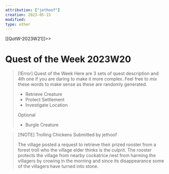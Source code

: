 ```yaml
---
attribution: ["jethoof"]
creation: 2023-05-15
modified: 
type: other
---
```

[[QotW-2023W21]]>>
# Quest of the Week 2023W20

> [!Error] Quest of the Week
> Here are 3 sets of quest description and 4th one if you are daring to make it more complex. Feel free to mix these words to make sense as these are randomly generated.
> - Retrieve Creature
> - Protect Settlement
> - Investigate Location
> 
> Optional
> - Burgle Creature

> [!NOTE] Trolling Chickens
> Submitted by jethoof
> 
> The village posted a request to retrieve their prized rooster from a forest troll who the village elder thinks is the culprit. The rooster protects the village from nearby cockatrice nest from harming the villagers by crowing in the morning and since its disappearance some of the villagers have turned into stone.